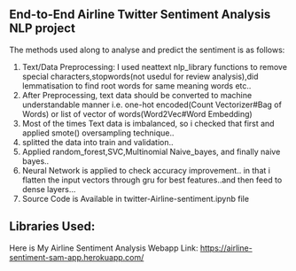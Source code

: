 ## End-to-End Airline Twitter Sentiment Analysis NLP project

The methods used along to analyse and predict the sentiment is as follows:
1. Text/Data Preprocessing: I used neattext nlp_library functions to remove special characters,stopwords(not usedul for review analysis),did lemmatisation to find root words for same meaning words etc..
2. After Preprocessing, text data should be converted to machine understandable manner i.e. one-hot encoded(Count Vectorizer#Bag of Words) or list of vector of words(Word2Vec#Word Embedding) 
3. Most of the times Text data is imbalanced, so i checked that first and applied smote() oversampling technique..
4. splitted the data into train and validation..
5. Applied random_forest,SVC,Multinomial Naive_bayes, and finally naive bayes..
6. Neural Network is applied to check accuracy improvement.. in that i flatten the input vectors through gru for best features..and then feed to dense layers...
7. Source Code is Available in twitter-Airline-sentiment.ipynb file

## Libraries Used:



Here is My Airline Sentiment Analysis Webapp Link:
https://airline-sentiment-sam-app.herokuapp.com/
